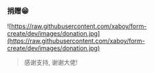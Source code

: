 ### 捐赠😁

![https://raw.githubusercontent.com/xaboy/form-create/dev/images/donation.jpg](https://raw.githubusercontent.com/xaboy/form-create/dev/images/donation.jpg)

> 感谢支持, 谢谢大佬!
